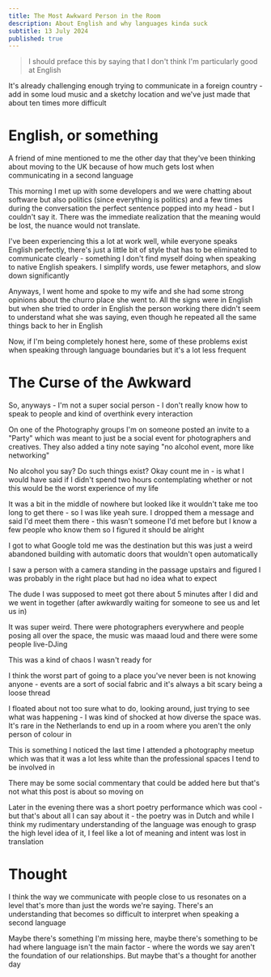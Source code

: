 ```yaml
---
title: The Most Awkward Person in the Room
description: About English and why languages kinda suck
subtitle: 13 July 2024
published: true
---
```


> I should preface this by saying that I don't think I'm particularly good at English

It's already challenging enough trying to communicate in a foreign country - add in some loud music and a sketchy location and we've just made that about ten times more difficult

# English, or something

A friend of mine mentioned to me the other day that they've been thinking about moving to the UK because of how much gets lost when communicating in a second language

This morning I met up with some developers and we were chatting about software but also politics (since everything is politics) and a few times during the conversation the perfect sentence popped into my head - but I couldn't say it. There was the immediate realization that the meaning would be lost, the nuance would not translate. 

I've been experiencing this a lot at work well, while everyone speaks English perfectly, there's just a little bit of style that has to be eliminated to communicate clearly - something I don't find myself doing when speaking to native English speakers. I simplify words, use fewer metaphors, and slow down significantly

Anyways, I went home and spoke to my wife and she had some strong opinions about the churro place she went to. All the signs were in English but when she tried to order in English the person working there didn't seem to understand what she was saying, even though he repeated all the same things back to her in English

Now, if I'm being completely honest here, some of these problems exist when speaking through language boundaries but it's a lot less frequent

# The Curse of the Awkward

So, anyways - I'm not a super social person - I don't really know how to speak to people and kind of overthink every interaction

On one of the Photography groups I'm on someone posted an invite to a "Party" which was meant to just be a social event for photographers and creatives. They also added a tiny note saying "no alcohol event, more like networking"

No alcohol you say? Do such things exist? Okay count me in - is what I would have said if I didn't spend two hours contemplating whether or not this would be the worst experience of my life

It was a bit in the middle of nowhere but looked like it wouldn't take me too long to get there - so I was like yeah sure. I dropped them a message and said I'd meet them there - this wasn't someone I'd met before but I know a few people who know them so I figured it should be alright

I got to what Google told me was the destination but this was just a weird abandoned building with automatic doors that wouldn't open automatically

I saw a person with a camera standing in the passage upstairs and figured I was probably in the right place but had no idea what to expect

The dude I was supposed to meet got there about 5 minutes after I did and we went in together (after awkwardly waiting for someone to see us and let us in)

It was super weird. There were photographers everywhere and people posing all over the space, the music was maaad loud and there were some people live-DJing

This was a kind of chaos I wasn't ready for

I think the worst part of going to a place you've never been is not knowing anyone - events are a sort of social fabric and it's always a bit scary being a loose thread

I floated about not too sure what to do, looking around, just trying to see what was happening - I was kind of shocked at how diverse the space was. It's rare in the Netherlands to end up in a room where you aren't the only person of colour in

This is something I noticed the last time I attended a photography meetup which was that it was a lot less white than the professional spaces I tend to be involved in

There may be some social commentary that could be added here but that's not what this post is about so moving on

Later in the evening there was a short poetry performance which was cool - but that's about all I can say about it - the poetry was in Dutch and while I think my rudimentary understanding of the language was enough to grasp the high level idea of it, I feel like a lot of meaning and intent was lost in translation

# Thought

I think the way we communicate with people close to us resonates on a level that's more than just the words we're saying. There's an understanding that becomes so difficult to interpret when speaking a second language

Maybe there's something I'm missing here, maybe there's something to be had where language isn't the main factor - where the words we say aren't the foundation of our relationships. But maybe that's a thought for another day
